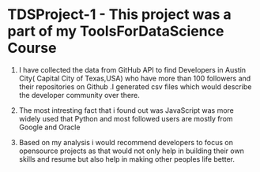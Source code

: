 # TDSProject-1 - This project was a part of my ToolsForDataScience Course 

1. I have collected the data from GitHub API to find Developers in Austin City( Capital City of Texas,USA) who have more than 100 followers and their repositories on Github .I generated csv files which would describe the developer community over there.

2. The most intresting fact that i found out was JavaScript was more widely used that Python and most followed users are mostly from Google and Oracle

3. Based on my analysis i would recommend developers to focus on opensource projects as that would not only help in building their own skills and resume but also help in making other peoples life better.
